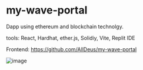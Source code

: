 # my-wave-portal

Dapp using ethereum and blockchain technolgy. 

tools: React, Hardhat, ether.js, Solidiy, Vite, Replit IDE 


Frontend: https://github.com/AllDeus/my-wave-portal



![image](https://user-images.githubusercontent.com/87239985/211117453-ea56b02c-81ec-4dfb-9b52-868b5932e677.png)
